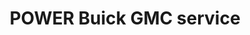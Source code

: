 ---
title: "POWER Buick GMC service"
url: /corvallis/power-buick-gmc-service/
shop: Autowerkstatt
---